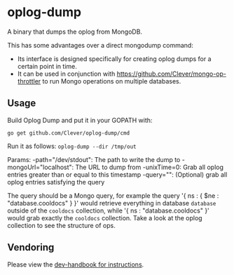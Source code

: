 oplog-dump
==========
A binary that dumps the oplog from MongoDB.

This has some advantages over a direct mongodump command:
- Its interface is designed specifically for creating oplog dumps for a certain point in time.
- It can be used in conjunction with https://github.com/Clever/mongo-op-throttler to run Mongo operations on multiple databases.


Usage
-----
Build Oplog Dump and put it in your GOPATH with:

`go get github.com/Clever/oplog-dump/cmd`

Run it as follows:
`oplog-dump --dir /tmp/out`

Params:
  -path="/dev/stdout": The path to write the dump to
  -mongoUrl="localhost": The URL to dump from
  -unixTime=0: Grab all oplog entries greater than or equal to this timestamp
  -query="": (Optional) grab all oplog entries satisfying the query

The query should be a Mongo query, for example the query '{ ns : { $ne : \"database.cooldocs\" } }' would retrieve everything in database `database` outside of the `cooldocs` collection, while '{ ns : \"database.cooldocs\" }' would grab exactly the `cooldocs` collection. Take a look at the oplog collection to see the structure of ops.

## Vendoring

Please view the [dev-handbook for instructions](https://github.com/Clever/dev-handbook/blob/master/golang/godep.md).

